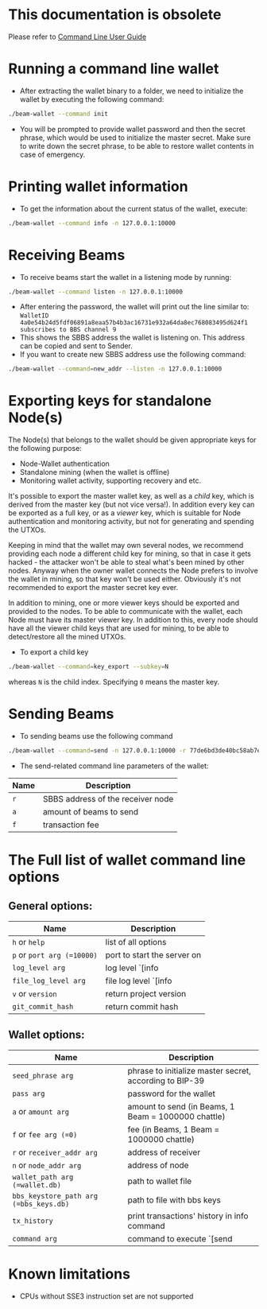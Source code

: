 # This documentation is obsolete
Please refer to [Command Line User Guide](https://beam-docs.readthedocs.io/en/latest/rtd_pages/user_cli_wallet_guide.html)


# Running a command line wallet

* After extracting the wallet binary to a folder, we need to initialize the wallet by executing the following command: 
``` sh
./beam-wallet --command init
```
* You will be prompted to provide wallet password and then the secret phrase, which would be used to initialize the master secret. Make sure to write down the secret phrase, to be able to restore wallet contents in case of emergency.


# Printing wallet information

* To get the information about the current status of the wallet, execute:
``` sh
./beam-wallet --command info -n 127.0.0.1:10000
```


# Receiving Beams

* To receive beams start the wallet in a listening mode by running: 
``` sh
./beam-wallet --command listen -n 127.0.0.1:10000
```
* After entering the password, the wallet will print out the line similar to: `WalletID 4a0e54b24d5fdf06891a8eaa57b4b3ac16731e932a64da8ec768083495d624f1 subscribes to BBS channel 9`
* This shows the SBBS address the wallet is listening on. This address can be copied and sent to Sender.
* If you want to create new SBBS address use the following command: 
``` sh
./beam-wallet --command=new_addr --listen -n 127.0.0.1:10000
```

# Exporting keys for standalone Node(s)

The Node(s) that belongs to the wallet should be given appropriate keys for the following purpose:
* Node-Wallet authentication
* Standalone mining (when the wallet is offline)
* Monitoring wallet activity, supporting recovery and etc.

It's possible to export the master wallet key, as well as a _child_ key, which is derived from the master key (but not vice versa!).
In addition every key can be exported as a full key, or as a _viewer_ key, which is suitable for Node authentication and monitoring activity, but not for generating and spending the UTXOs.

Keeping in mind that the wallet may own several nodes, we recommend providing each node a different child key for mining, so that in case it gets hacked - the attacker won't be able to steal what's been mined by other nodes. Anyway when the owner wallet connects the Node prefers to involve the wallet in mining, so that key won't be used either.
Obviously it's not recommended to export the master secret key ever.

In addition to mining, one or more viewer keys should be exported and provided to the nodes. To be able to communicate with the wallet, each Node must have its master viewer key. In addition to this, every node should have all the viewer child keys that are used for mining, to be able to detect/restore all the mined UTXOs.

* To export a child key
``` sh 
./beam-wallet --command=key_export --subkey=N
```
whereas `N` is the child index. Specifying `0` means the master key.

# Sending Beams

* To sending beams use the following command 
``` sh 
./beam-wallet --command=send -n 127.0.0.1:10000 -r 77de6bd3de40bc58ab7e4fb68d5e0596fd1e72f3c4fb3eb3d106082d89264909 -a 11.3 -f 0.2
```
* The send-related command line parameters of the wallet:

| Name | Description |
|------|-------------|
| `r` | SBBS address of the receiver node |
| `a` | amount of beams to send |
| `f` | transaction fee |


# The Full list of wallet command line options

## General options:
| Name | Description |
|------|-------------|
| `h` or `help` | list of all options |
| `p`  or `port arg (=10000)` | port to start the server on |
| `log_level arg` | log level `[info|debug|verbose]` |
| `file_log_level arg` | file log level `[info|debug|verbose]` |
| `v` or `version` | return project version |
| `git_commit_hash` | return commit hash |

## Wallet options:

| Name | Description |
|------|-------------|
| `seed_phrase arg` | phrase to initialize master secret, according to BIP-39 |
| `pass arg` | password for the wallet |
| `a` or `amount arg` | amount to send (in Beams, 1 Beam = 1000000 chattle) |
| `f` or `fee arg (=0)` | fee (in Beams, 1 Beam = 1000000 chattle) |
| `r` or `receiver_addr arg` | address of receiver |
| `n` or `node_addr arg` | address of node |
| `wallet_path arg (=wallet.db)` | path to wallet file |
| `bbs_keystore_path arg (=bbs_keys.db)` | path to file with bbs keys |
| `tx_history` | print transactions' history in info command |
| `command arg` | command to execute `[send|receive|listen|init|info]`



# Known limitations
* CPUs without SSE3 instruction set are not supported
